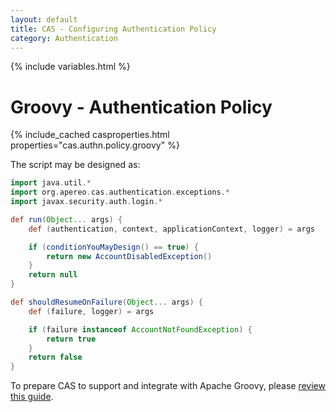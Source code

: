 ```yaml
---
layout: default
title: CAS - Configuring Authentication Policy
category: Authentication
---
```

{% include variables.html %}

# Groovy - Authentication Policy

{% include_cached casproperties.html properties="cas.authn.policy.groovy" %}

The script may be designed as:

```groovy
import java.util.*
import org.apereo.cas.authentication.exceptions.*
import javax.security.auth.login.*

def run(Object... args) {
    def (authentication, context, applicationContext, logger) = args

    if (conditionYouMayDesign() == true) {
        return new AccountDisabledException()
    }
    return null
}

def shouldResumeOnFailure(Object... args) {
    def (failure, logger) = args

    if (failure instanceof AccountNotFoundException) {
        return true
    }
    return false
}
```

To prepare CAS to support and integrate with Apache Groovy, please [review this guide](../integration/Apache-Groovy-Scripting.html).

